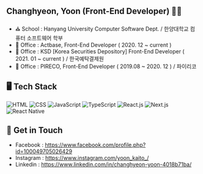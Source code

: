## Changhyeon, Yoon (Front-End Developer) 👋🏻
- ⛪ School️ : Hanyang University Computer Software Dept. / 한양대학교 컴퓨터 소프트웨어 학부
- 🏢 Office : Actbase, Front-End Developer ( 2020. 12 ~ current ) 
- 🏢 Office : KSD [Korea Securities Depository] Front-End Developer ( 2021. 01 ~ current ) / 한국예탁결제원 
- 🏢 Office : PIRECO, Front-End Developer ( 2019.08 ~ 2020. 12 ) / 파이리코 


## 🖥  Tech Stack
![HTML](https://img.shields.io/badge/-HTML-brightgreen)
![CSS](https://img.shields.io/badge/-CSS-yellowgreen)
![JavaScript](https://img.shields.io/badge/-JavaScript-orange)
![TypeScript](https://img.shields.io/badge/-TypeScript-red)
![React.js](https://img.shields.io/badge/-React.js-lightgrey)
![Next.js](https://img.shields.io/badge/-Next.js-yellow)
![React Native](https://img.shields.io/badge/-React%20Native-blue)

## 📱 Get in Touch
- Facebook : https://www.facebook.com/profile.php?id=100049705026429
- Instagram : https://www.instagram.com/yoon_kaito_/
- Linkedin :  https://www.linkedin.com/in/changhyeon-yoon-4018b71ba/


<!--
**ChanghyeonYoon/ChanghyeonYoon** is a ✨ _special_ ✨ repository because its `README.md` (this file) appears on your GitHub profile.

Here are some ideas to get you started:

- 🔭 I’m currently working on ...
- 🌱 I’m currently learning ...
- 👯 I’m looking to collaborate on ...
- 🤔 I’m looking for help with ...
- 💬 Ask me about ...
- 📫 How to reach me: ...
- 😄 Pronouns: ...
- ⚡ Fun fact: ...
-->
